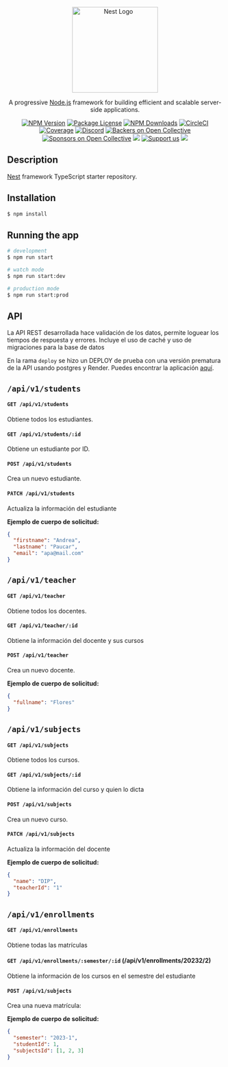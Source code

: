 <p align="center">
  <a href="http://nestjs.com/" target="blank"><img src="https://nestjs.com/img/logo-small.svg" width="200" alt="Nest Logo" /></a>
</p>

[circleci-image]: https://img.shields.io/circleci/build/github/nestjs/nest/master?token=abc123def456
[circleci-url]: https://circleci.com/gh/nestjs/nest

  <p align="center">A progressive <a href="http://nodejs.org" target="_blank">Node.js</a> framework for building efficient and scalable server-side applications.</p>
    <p align="center">
<a href="https://www.npmjs.com/~nestjscore" target="_blank"><img src="https://img.shields.io/npm/v/@nestjs/core.svg" alt="NPM Version" /></a>
<a href="https://www.npmjs.com/~nestjscore" target="_blank"><img src="https://img.shields.io/npm/l/@nestjs/core.svg" alt="Package License" /></a>
<a href="https://www.npmjs.com/~nestjscore" target="_blank"><img src="https://img.shields.io/npm/dm/@nestjs/common.svg" alt="NPM Downloads" /></a>
<a href="https://circleci.com/gh/nestjs/nest" target="_blank"><img src="https://img.shields.io/circleci/build/github/nestjs/nest/master" alt="CircleCI" /></a>
<a href="https://coveralls.io/github/nestjs/nest?branch=master" target="_blank"><img src="https://coveralls.io/repos/github/nestjs/nest/badge.svg?branch=master#9" alt="Coverage" /></a>
<a href="https://discord.gg/G7Qnnhy" target="_blank"><img src="https://img.shields.io/badge/discord-online-brightgreen.svg" alt="Discord"/></a>
<a href="https://opencollective.com/nest#backer" target="_blank"><img src="https://opencollective.com/nest/backers/badge.svg" alt="Backers on Open Collective" /></a>
<a href="https://opencollective.com/nest#sponsor" target="_blank"><img src="https://opencollective.com/nest/sponsors/badge.svg" alt="Sponsors on Open Collective" /></a>
  <a href="https://paypal.me/kamilmysliwiec" target="_blank"><img src="https://img.shields.io/badge/Donate-PayPal-ff3f59.svg"/></a>
    <a href="https://opencollective.com/nest#sponsor"  target="_blank"><img src="https://img.shields.io/badge/Support%20us-Open%20Collective-41B883.svg" alt="Support us"></a>
  <a href="https://twitter.com/nestframework" target="_blank"><img src="https://img.shields.io/twitter/follow/nestframework.svg?style=social&label=Follow"></a>
</p>
  <!--[![Backers on Open Collective](https://opencollective.com/nest/backers/badge.svg)](https://opencollective.com/nest#backer)
  [![Sponsors on Open Collective](https://opencollective.com/nest/sponsors/badge.svg)](https://opencollective.com/nest#sponsor)-->

## Description

[Nest](https://github.com/nestjs/nest) framework TypeScript starter repository.

## Installation

```bash
$ npm install
```

## Running the app

```bash
# development
$ npm run start

# watch mode
$ npm run start:dev

# production mode
$ npm run start:prod
```

## API

La API REST desarrollada hace validación de los datos, permite loguear los tiempos de respuesta y errores.
Incluye el uso de caché y uso de migraciones para la base de datos

En la rama `deploy` se hizo un DEPLOY de prueba con una versión prematura de la API usando postgres y Render. Puedes encontrar la aplicación [aquí](https://nest-postgres-5350.onrender.com/api/v1/students).

## `/api/v1/students`

#### `GET /api/v1/students`

Obtiene todos los estudiantes.

#### `GET /api/v1/students/:id`

Obtiene un estudiante por ID.

#### `POST /api/v1/students`

Crea un nuevo estudiante.

#### `PATCH /api/v1/students`

Actualiza la información del estudiante

**Ejemplo de cuerpo de solicitud:**

```json
{
  "firstname": "Andrea",
  "lastname": "Paucar",
  "email": "apa@mail.com"
}
```

## `/api/v1/teacher`

#### `GET /api/v1/teacher`

Obtiene todos los docentes.

#### `GET /api/v1/teacher/:id`

Obtiene la información del docente y sus cursos

#### `POST /api/v1/teacher`

Crea un nuevo docente.

**Ejemplo de cuerpo de solicitud:**

```json
{
  "fullname": "Flores"
}
```

## `/api/v1/subjects`

#### `GET /api/v1/subjects`

Obtiene todos los cursos.

#### `GET /api/v1/subjects/:id`

Obtiene la información del curso y quien lo dicta

#### `POST /api/v1/subjects`

Crea un nuevo curso.

#### `PATCH /api/v1/subjects`

Actualiza la información del docente

**Ejemplo de cuerpo de solicitud:**

```json
{
  "name": "DIP",
  "teacherId": "1"
}
```

## `/api/v1/enrollments`

#### `GET /api/v1/enrollments`

Obtiene todas las matrículas

#### `GET /api/v1/enrollments/:semester/:id` (/api/v1/enrollments/20232/2)

Obtiene la información de los cursos en el semestre del estudiante

#### `POST /api/v1/subjects`

Crea una nueva matrícula:

**Ejemplo de cuerpo de solicitud:**

```json
{
  "semester": "2023-1",
  "studentId": 1,
  "subjectsId": [1, 2, 3]
}
```
